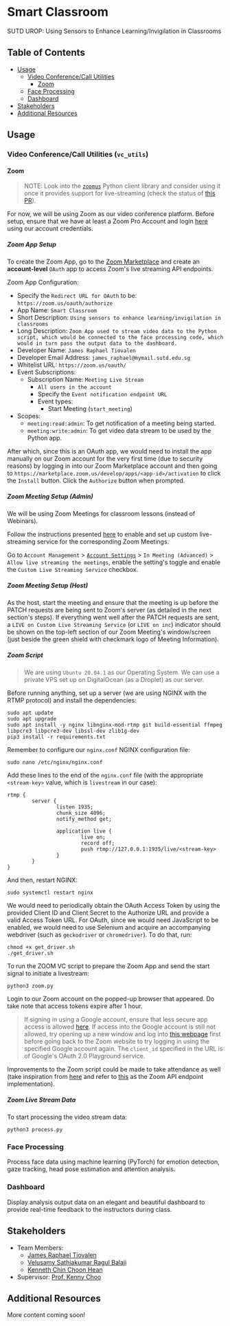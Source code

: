 # Smart Classroom

SUTD UROP: Using Sensors to Enhance Learning/Invigilation in Classrooms

## Table of Contents

- [Usage](#usage)
  * [Video Conference/Call Utilities](#vc-utils)
    - [Zoom](#zoom)
  * [Face Processing](#face-processing)
  * [Dashboard](#dashboard)
- [Stakeholders](#stakeholders)
- [Additional Resources](#additional-resources)

## Usage <a name="usage"></a>

### Video Conference/Call Utilities (`vc_utils`) <a name="vc-utils"></a>

#### Zoom <a name="zoom"></a>

> NOTE: Look into the [`zoomus`](https://github.com/prschmid/zoomus) Python client library and consider using it once it provides support for live-streaming (check the status of [this PR](https://github.com/prschmid/zoomus/pull/72)).

For now, we will be using Zoom as our video conference platform. Before setup, ensure that we have at least a Zoom Pro Account and login [here](https://zoom.us/signin) using our account credentials.

##### Zoom App Setup

To create the Zoom App, go to the [Zoom Marketplace](https://marketplace.zoom.us/develop/create) and create an **account-level** `OAuth` app to access Zoom's live streaming API endpoints.

Zoom App Configuration:

- Specify the `Redirect URL for OAuth` to be: `https://zoom.us/oauth/authorize`
- App Name: `Smart Classroom`
- Short Description: `Using sensors to enhance learning/invigilation in classrooms`
- Long Description: `Zoom App used to stream video data to the Python script, which would be connected to the face processing code, which would in turn pass the output data to the dashboard.`
- Developer Name: `James Raphael Tiovalen`
- Developer Email Address: `james_raphael@mymail.sutd.edu.sg`
- Whitelist URL: `https://zoom.us/oauth/`
- Event Subscriptions:
  * Subscription Name: `Meeting Live Stream`
    - `All users in the account`
    - Specify the `Event notification endpoint URL`
    - Event types:
      * Start Meeting (`start_meeting`)
- Scopes:
  * `meeting:read:admin`: To get notification of a meeting being started.
  * `meeting:write:admin`: To get video data stream to be used by the Python app.

After which, since this is an OAuth app, we would need to install the app manually on our Zoom account for the very first time (due to security reasons) by logging in into our Zoom Marketplace account and then going to `https://marketplace.zoom.us/develop/apps/<app-id>/activation` to click the `Install` button. Click the `Authorize` button when prompted.

##### Zoom Meeting Setup (Admin)

We will be using Zoom Meetings for classroom lessons (instead of Webinars).

Follow the instructions presented [here](https://support.zoom.us/hc/en-us/articles/115001777826-Live-Streaming-Meetings-or-Webinars-Using-a-Custom-Service) to enable and set up custom live-streaming service for the corresponding Zoom Meetings.

Go to `Account Management` > [`Account Settings`](https://zoom.us/account/setting) > `In Meeting (Advanced)` > `Allow live streaming the meetings`, enable the setting's toggle and enable the `Custom Live Streaming Service` checkbox.

##### Zoom Meeting Setup (Host)

As the host, start the meeting and ensure that the meeting is up before the PATCH requests are being sent to Zoom's server (as detailed in the next section's steps). If everything went well after the PATCH requests are sent, a `LIVE on Custom Live Streaming Service` (or `LIVE on inc`) indicator should be shown on the top-left section of our Zoom Meeting's window/screen (just beside the green shield with checkmark logo of Meeting Information).

##### Zoom Script

> We are using `Ubuntu 20.04.1` as our Operating System. We can use a private VPS set up on DigitalOcean (as a Droplet) as our server.

Before running anything, set up a server (we are using NGINX with the RTMP protocol) and install the dependencies:

```console
sudo apt update
sudo apt upgrade
sudo apt install -y nginx libnginx-mod-rtmp git build-essential ffmpeg libpcre3 libpcre3-dev libssl-dev zlib1g-dev
pip3 install -r requirements.txt
```

Remember to configure our `nginx.conf` NGINX configuration file:

```
sudo nano /etc/nginx/nginx.conf
```

Add these lines to the end of the `nginx.conf` file (with the appropriate `<stream-key>` value, which is `livestream` in our case):

```
rtmp {
        server {
                listen 1935;
                chunk_size 4096;
                notify_method get;

                application live {
                        live on;
                        record off;
                        push rtmp://127.0.0.1:1935/live/<stream-key>
                }
        }
}
```

And then, restart NGINX:

```
sudo systemctl restart nginx
```

We would need to periodically obtain the OAuth Access Token by using the provided Client ID and Client Secret to the Authorize URL and provide a valid Access Token URL. For OAuth, since we would need JavaScript to be enabled, we would need to use Selenium and acquire an accompanying webdriver (such as `geckodriver` or `chromedriver`). To do that, run:

```console
chmod +x get_driver.sh
./get_driver.sh
```

To run the ZOOM VC script to prepare the Zoom App and send the start signal to initiate a livestream:

```console
python3 zoom.py
```

Login to our Zoom account on the popped-up browser that appeared. Do take note that access tokens expire after 1 hour.

> If signing in using a Google account, ensure that less secure app access is allowed [here](https://myaccount.google.com/lesssecureapps). If access into the Google account is still not allowed, try opening up a new window and log into [this webpage](https://accounts.google.com/o/oauth2/v2/auth/oauthchooseaccount?response_type=code&redirect_uri=https%3A%2F%2Fdevelopers.google.com%2Foauthplayground&client_id=407408718192.apps.googleusercontent.com&scope=email) first before going back to the Zoom website to try logging in using the specified Google account again. The `client_id` specified in the URL is of Google's OAuth 2.0 Playground service.

Improvements to the Zoom script could be made to take attendance as well (take inspiration from [here](https://github.com/billydh/zoom-reporting) and refer to [this](https://marketplace.zoom.us/docs/api-reference/zoom-api/reports/reportmeetingparticipants) as the Zoom API endpoint implementation).

##### Zoom Live Stream Data

To start processing the video stream data:

```console
python3 process.py
```

### Face Processing <a name="face-processing"></a>

Process face data using machine learning (PyTorch) for emotion detection, gaze tracking, head pose estimation and attention analysis.

### Dashboard <a name="dashboard"></a>

Display analysis output data on an elegant and beautiful dashboard to provide real-time feedback to the instructors during class.

## Stakeholders <a name="stakeholders"></a>

- Team Members:
  - [James Raphael Tiovalen](https://github.com/jamestiotio)
  - [Velusamy Sathiakumar Ragul Balaji](https://github.com/ragulbalaji)
  - [Kenneth Chin Choon Hean](https://github.com/UrFriendKen)
- Supervisor: [Prof. Kenny Choo](https://github.com/Amorpheum)

## Additional Resources <a name="additional-resources"></a>

More content coming soon!
